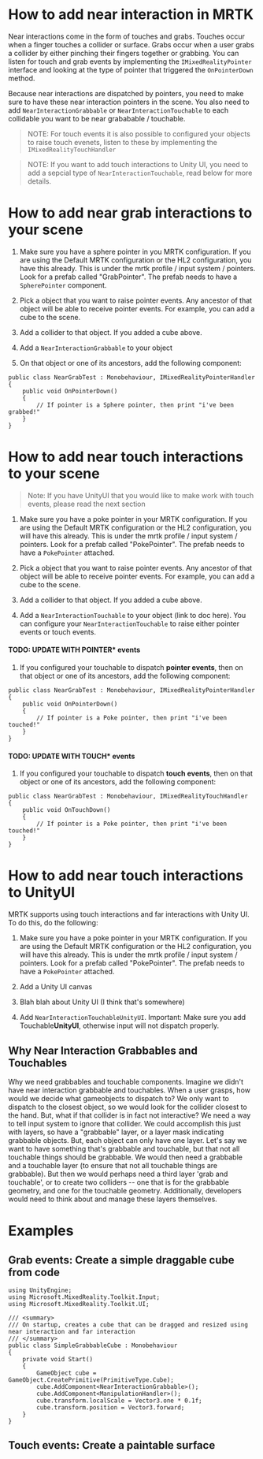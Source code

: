 # How to add near interaction in MRTK
Near interactions come in the form of touches and grabs. Touches occur when a finger touches a collider or surface. Grabs occur when a user grabs a collider by either pinching their fingers together or grabbing. You can listen for touch and grab events by implementing the `IMixedRealityPointer` interface and looking at the type of pointer that triggered the `OnPointerDown` method.

Because near interactions are dispatched by pointers, you need to make sure to have these near interaction pointers in the scene. You also need to add `NearInteractionGrabbable` or `NearInteractionTouchable` to each collidable you want to be near grababable / touchable. 

> NOTE: For touch events it is also possible to configured your objects to raise touch evenets, listen to these by implementing the `IMixedRealityTouchHandler`

> NOTE: If you want to add touch interactions to Unity UI, you need to add a sepcial type of `NearInteractionTouchable`, read below for more details.

# How to add near grab interactions to your scene
1. Make sure you have a sphere pointer in you MRTK configuration. If you are using the Default MRTK configuration or the HL2 configuration, you have this already. This is under the mrtk profile / input system / pointers. Look for a prefab called "GrabPointer". The prefab needs to have a `SpherePointer` component.

1. Pick a object that you want to raise pointer events. Any ancestor of that object will be able to receive pointer events. For example, you can add a cube to the scene.

1. Add a collider to that object. If you added a cube above.

1. Add a `NearInteractionGrabbable` to your object

1. On that object or one of its ancestors, add the following component:

```
public class NearGrabTest : Monobehaviour, IMixedRealityPointerHandler
{
    public void OnPointerDown()
    {
        // If pointer is a Sphere pointer, then print "i've been grabbed!"
    }
}
```

# How to add near touch interactions to your scene
> Note: If you have UnityUI that you would like to make work with touch events, please read the next section

1. Make sure you have a poke pointer in your MRTK configuration. If you are using the Default MRTK configuration or the HL2 configuration, you will have this already. This is under the mrtk profile / input system / pointers. Look for a prefab called "PokePointer". The prefab needs to have a `PokePointer` attached.

1.  Pick a object that you want to raise pointer events. Any ancestor of that object will be able to receive pointer events. For example, you can add a cube to the scene.

1. Add a collider to that object. If you added a cube above.

1. Add a `NearInteractionTouchable` to your object (link to doc here). You can configure your `NearInteractionTouchable` to raise either pointer events or touch events.

#### TODO: UPDATE WITH POINTER* events
1. If you configured your touchable to dispatch **pointer events**, then on that object or one of its ancestors, add the following component:

```
public class NearGrabTest : Monobehaviour, IMixedRealityPointerHandler
{
    public void OnPointerDown()
    {
        // If pointer is a Poke pointer, then print "i've been touched!"
    }
}
```

#### TODO: UPDATE WITH TOUCH* events
1. If you configured your touchable to dispatch **touch events**, then on that object or one of its ancestors, add the following component:

```
public class NearGrabTest : Monobehaviour, IMixedRealityTouchHandler
{
    public void OnTouchDown()
    {
        // If pointer is a Poke pointer, then print "i've been touched!"
    }
}
```

# How to add near touch interactions to UnityUI
MRTK supports using touch interactions and far interactions with Unity UI. To do this, do the following:

1. Make sure you have a poke pointer in your MRTK configuration. If you are using the Default MRTK configuration or the HL2 configuration, you will have this already. This is under the mrtk profile / input system / pointers. Look for a prefab called "PokePointer". The prefab needs to have a `PokePointer` attached.

1. Add a Unity UI canvas

1. Blah blah about Unity UI (I think that's somewhere)

1. Add `NearInteractionTouchableUnityUI`. Important: Make sure you add Touchable**UnityUI**, otherwise input will not dispatch properly.

## Why Near Interaction Grabbables and Touchables
Why we need grabbables and touchable components. Imagine we didn't have near interaction grabbable and touchables. When a user grasps, how would we decide what gameobjects to dispatch to? We only want to dispatch to the closest object, so we would look for the collider closest to the hand. But, what if that collider is in fact not interactive? We need a way to tell input system to ignore that collider. We could accomplish this just with layers, so have a "grabbable" layer, or a layer mask indicating grabbable objects. But, each object can only have one layer. Let's say we want to have something that's grabbable and touchable, but that not all touchable things should be grabbable. We would then need a grabbable and a touchable layer (to ensure that not all touchable things are grabbable). But then we would perhaps need a third layer 'grab and touchable', or to create two colliders -- one that is for the grabbable geometry, and one for the touchable geometry. Additionally, developers would need to think about and manage these layers themselves.  


# Examples

## Grab events: Create a simple draggable cube from code

```
using UnityEngine;
using Microsoft.MixedReality.Toolkit.Input;
using Microsoft.MixedReality.Toolkit.UI;

/// <summary>
/// On startup, creates a cube that can be dragged and resized using near interaction and far interaction
/// </summary>
public class SimpleGrabbableCube : Monobehaviour
{
    private void Start()
    {
        GameObject cube = GameObject.CreatePrimitive(PrimitiveType.Cube);
        cube.AddComponent<NearInteractionGrabbable>();
        cube.AddComponent<ManipulationHandler>();
        cube.transform.localScale = Vector3.one * 0.1f;
        cube.transform.position = Vector3.forward;
    }
}
```



## Touch events: Create a paintable surface

```

```

